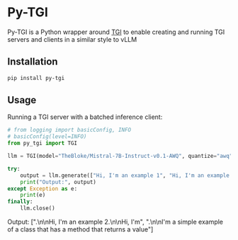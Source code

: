 # Py-TGI

Py-TGI is a Python wrapper around [TGI](https://github.com/huggingface/text-generation-inference) to enable creating and running TGI servers and clients in a similar style to vLLM

## Installation

```bash
pip install py-tgi
```

## Usage

Running a TGI server with a batched inference client:

```python
# from logging import basicConfig, INFO
# basicConfig(level=INFO)
from py_tgi import TGI

llm = TGI(model="TheBloke/Mistral-7B-Instruct-v0.1-AWQ", quantize="awq")

try:
    output = llm.generate(["Hi, I'm an example 1", "Hi, I'm an example 2"])
    print("Output:", output)
except Exception as e:
    print(e)
finally:
    llm.close()
```

Output: [".\n\nHi, I'm an example 2.\n\nHi, I'm", ".\n\nI'm a simple example of a class that has a method that returns a value"]
